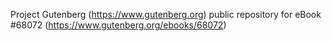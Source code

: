 Project Gutenberg (https://www.gutenberg.org) public repository for
eBook #68072 (https://www.gutenberg.org/ebooks/68072)

